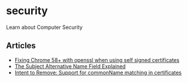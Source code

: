 # security
Learn about Computer Security

## Articles

* [Fixing Chrome 58+ with openssl when using self signed certificates](./articles/fixing-chrome-missing-subjectaltname-selfsigned-cert-openssl.md)
* [The Subject Alternative Name Field Explained](./articles/subject-alternative-name.md)
* [Intent to Remove: Support for commonName matching in certificates](./forums/intent-to-remove-support-for-commonname-matching-in-certificates.md)